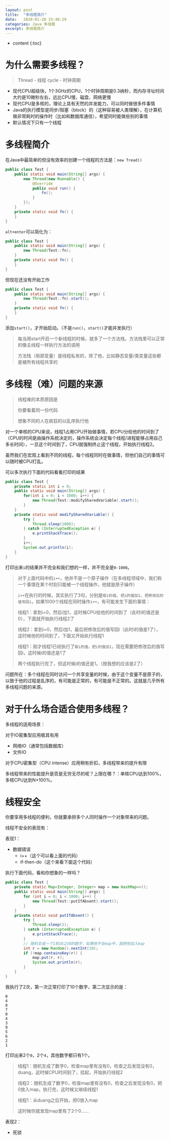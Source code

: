 ```yaml
---
layout: post
title:  "多线程简介"
date:   2020-01-20 15:46:29
categories: Java 多线程
excerpt: 多线程简介
---
```


* content
{:toc}

# 为什么需要多线程？

> Thread - 线程
> cycle - 时钟周期

* 现代CPU超级快，1个3GHz的CPU，1个时钟周期是0.3纳秒，而内存寻址时间大约是10微秒左右，远比CPU慢，磁盘、网络更慢
* 现代CPU是多核的，理论上具有天然的并发能力，可以同时做很多件事情
* Java的执行模型是同步/阻塞（block）的（这种容易被人类理解），在计算机做非常耗时的操作时（比如和数据库通信），希望同时能做些别的事情
* 默认情况下只有一个线程

# 多线程简介

在Java中最简单的但没有效率的创建一个线程的方法是：`new Tread()`
```java
public class Test {
    public static void main(String[] args) {
        new Thread(new Runnable() {
            @Override
            public void run() {
                fn();
            }
        });
    }
    private static void fn() {
    }
}
```

`alt+enter`可以简化为：
```java
public class Test {
    public static void main(String[] args) {
        new Thread(Test::fn);
    }
    private static void fn() {
    }
}
```

但现在还没有开始工作
```java
public class Test {
    public static void main(String[] args) {
        new Thread(Test::fn).start();
    }
    private static void fn() {
    }
}
```
添加`start()`，才开始启动。（不是`run()`，`start()`才能并发执行）

> 每当用start开启一个新线程的时候，就多了一个方法栈，方法栈里可以正常的像主线程一样执行方法的调用
>
> 方法栈（局部变量）是线程私有的，除了他，比如静态变量/类变量这些都是被所有线程共享的

# 多线程（难）问题的来源

> 线程难的本质原因是
>
> 你要看着同一份代码
>
> 想象不同的人在疯狂的以乱序执行他

对一个单核的CPU来说，线程1占用CPU开始做事情，若CPU分给他的时间到了（CPU的时间是由操作系统决定的，操作系统会决定每个线程/进程能够占用自己多长时间），一旦这个时间到了，CPU就强制终止这个线程，开始执行线程2。

虽然我们在宏观上看到不同的线程，每个线程同时在做事情，但他们自己的事情可以随时被CPU打乱。

可以多次执行下面的代码看看打印的结果
```java
public class Test {
    private static int i = 0;
    public static void main(String[] args) {
        for(int i = 0; i < 1000; i++) {
            new Thread(Test::modifySharedVariable).start();
        }
    }
    private static void modifySharedVariable() {
        try {
            Thread.sleep(1000);
        } catch (InterruptedException e) {
            e.printStackTrace();
        }
        i++;
        System.out.println(i);
    }
}
```
打印出来`i`的结果并不完全和我们想的一样，并不完全是`0-1000`。

> 对于上面代码中的`i++`，他并不是一个原子操作（在多线程领域中，我们称一个事情在某个时刻只能被一个线程操作，他就是原子操作）
>
>`i++`在执行的时候，其实执行了3句，分别是`取i的值`、`把i的值加1`、`把修改后的值写回i`，如果1000个线程在同时操作`i++`，有可能发生下面的事情：
>
> 线程1：拿到i=0，然后i加1，这时候CPU给他的时间到了（此时i的值还是0），下面就开始执行线程2了
>
> 线程2：拿到i=0，然后i加1，最后把修改后的值写回i（此时i的值是1了），这时候他的时间到了，下面又开始执行线程1
>
> 线程1：刚才线程1已经执行了`取i的值，把i的值加1`，现在需要把修改后的值写回i，这时候i的值还是1了
>
> 两个线程执行完了，但这时候i的值还是1。（按我想的应该是2了）

问题所在：多个线程在同时访问一个共享变量的时候，由于这个变量不是原子的，以致于他的过程是乱序的，有可能是正常的，有可能是不正常的。这就是几乎所有多线程问题的来源。

# 对于什么场合适合使用多线程？

多线程的适用场景：

对于IO密集型应用极其有用
* 网络IO（通常包括数据库）
* 文件IO

对于CPU密集型（CPU intense）应用稍有折扣，多线程带来的提升有限

多线程带来的性能提升是否是无穷无尽的呢？上限在哪？：单核CPU达到100%，多核CPU达到N*100%。

# 线程安全

你要享用多线程的便利，你就要承担多个人同时操作一个对象带来的问题。

线程不安全的表现有：

表现1：
* 数据错误
    * i++（这个可以看上面的代码）
    * if-then-do（这个来看下面这个代码）
    
执行下面代码，看和你想象的一样吗？
```java
public class Test {
    private static Map<Integer, Integer> map = new HashMap<>();
    public static void main(String[] args) {
        for (int i = 0; i < 1000; i++) {
            new Thread(Test::putIfAbsent).start();
        }
    }
    private static void putIfAbsent() {
        try {
            Thread.sleep(1);
        } catch (InterruptedException e) {
            e.printStackTrace();
        }
        // 随机生成一个1到10之间的数字，如果他不在map中，就把他加入map
        int r = new Random().nextInt(10);
        if (!map.containsKey(r)) {
            map.put(r, r);
            System.out.println(r);
        }
    }
}
```

我执行了2次，第一次正常打印了10个数字，第二次显示的是：
```
0
4
8
7
0
4
3
9
5
6
2
1
```
打印出来2个`0`，2个`4`，其他数字都只有1个。

> 线程1：随机生成了数字0，检查map里有没有0，检查之后发现没有0，duang，这时候CPU时间到了，挂起，开始执行线程2
>
> 线程2：随机生成了数字0，检查map里有没有0，检查之后发现没有0，把0放入map，执行完，这时候又继续线程1
>
> 线程1：从duang之后开始，把0放入map
>
> 这时候你就发现map里有了2个0......

表现2：
* 死锁